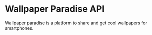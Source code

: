 # Wallpaper Paradise API

Wallpaper paradise is a platform to share and get cool wallpapers for smartphones.
